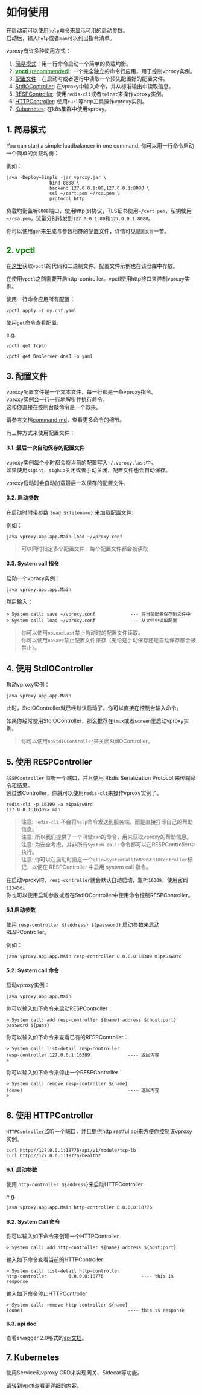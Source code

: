 # 如何使用

在启动前可以使用`help`命令来显示可用的启动参数。  
启动后，输入`help`或者`man`可以列出指令清单。

vproxy有许多种使用方式：

1. [简易模式](#simple)：用一行命令启动一个简单的负载均衡。
2. [<font color="green">**vpctl** (recommended)</font>](#vpctl): 一个完全独立的命令行应用，用于控制vproxy实例。
3. [配置文件](#config)：在启动时或者运行中读取一个预先配置好的配置文件。
4. [StdIOController](#stdio): 在vproxy中输入命令，并从标准输出中读取信息。
5. [RESPController](#resp): 使用`redis-cli`或者`telnet`来操作vproxy实例。
6. [HTTPController](#http): 使用`curl`等http工具操作vproxy实例。
7. [Kubernetes](#k8s): 在k8s集群中使用vproxy。

<div id="simple"></div>

## 1. 简易模式

You can start a simple loadbalancer in one command:
你可以用一行命令启动一个简单的负载均衡：

例如：

```
java -Deploy=Simple -jar vproxy.jar \
                bind 8888 \
                backend 127.0.0.1:80,127.0.0.1:8080 \
                ssl ~/cert.pem ~/rsa.pem \
                protocol http
```

负载均衡监听`8888`端口，使用http(s)协议，TLS证书使用`~/cert.pem`，私钥使用`~/rsa.pem`，流量分别转发到`127.0.0.1:80`和`127.0.0.1:8080`。

你可以使用`gen`来生成与参数相符的配置文件，详情可见`配置文件`一节。

<div id="vpctl"></div>

## <font color="green">2. vpctl</font>

在[这里](https://github.com/vproxy-tools/vpctl)获取`vpctl`的代码和二进制文件。配置文件示例也在该仓库中存放。

在使用`vpctl`之前需要开启http-controller。vpctl使用http接口来控制vproxy实例。

使用一行命令应用所有配置：

```
vpctl apply -f my.cnf.yaml
```

使用`get`命令查看配置:

e.g.

```
vpctl get TcpLb
```

```
vpctl get DnsServer dns0 -o yaml
```

<div id="config"></div>

## 3. 配置文件

vproxy配置文件是一个文本文件，每一行都是一条vproxy指令。  
vproxy实例会一行一行地解析并执行命令。  
这和你直接在控制台敲命令是一个效果。

请参考文档[command.md](https://github.com/wkgcass/vproxy/blob/master/doc/command.md)，查看更多命令的细节。

有三种方式来使用配置文件：

#### 3.1. 最后一次自动保存的配置文件

vproxy实例每个小时都会将当前的配置写入`~/.vproxy.last`中。  
如果使用`sigint`，`sighup`关闭或者手动关闭，配置文件也会自动保存。

vproxy启动时会自动加载最后一次保存的配置文件。

#### 3.2. 启动参数

在启动时附带参数 `load ${filename}` 来加载配置文件:

例如：

```
java vproxy.app.app.Main load ~/vproxy.conf
```

> 可以同时指定多个配置文件，每个配置文件都会被读取

#### 3.3. System call 指令

启动一个vproxy实例：

```
java vproxy.app.app.Main
```

然后输入：

```
> System call: save ~/vproxy.conf             --- 将当前配置保存到文件中
> System call: load ~/vproxy.conf             --- 从文件中读取配置
```

> 你可以使用`noLoadLast`禁止启动时的配置文件读取。  
> 你可以使用`noSave`禁止配置文件保存（无论是手动保存还是自动保存都会被禁止）。

<div id="stdio"></div>

## 4. 使用 StdIOController

启动vproxy实例：

```
java vproxy.app.app.Main
```

此时，StdIOController就已经默认启动了。你可以直接在控制台输入命令。

如果你经常使用StdIOController，那么推荐在`tmux`或者`screen`里启动vproxy实例。

> 你可以使用`noStdIOController`来关闭StdIOController。

<div id="resp"></div>

## 5. 使用 RESPController

`RESPController` 监听一个端口，并且使用 REdis Serialization Protocol 来传输命令和结果。  
通过该Controller，你就可以使用`redis-cli`来操作vproxy实例了。

```
redis-cli -p 16309 -a m1paSsw0rd
127.0.0.1:16309> man
```

> 注意: `redis-cli` 不会将`help`命令发送到服务端，而是直接打印自己的帮助信息。  
> 注意: 所以我们提供了一个叫做`man`的命令，用来获取vproxy的帮助信息。  
> 注意: 为安全考虑，并非所有`System call:`命令都可以在RESPController中执行。  
> 注意: 你可以在启动时指定一个`allowSystemCallInNonStdIOController`标记，以便在 RESPController 中启用 system call 指令。

在启动vproxy时，`resp-controller`就会默认自动启动，监听`16309`，使用密码`123456`。  
你也可以使用启动参数或者在StdIOController中使用命令控制RESPController。

#### 5.1 启动参数

使用 `resp-controller ${address} ${password}` 启动参数来启动 RESPController。

例如：

```
java vproxy.app.app.Main resp-controller 0.0.0.0:16309 m1paSsw0rd
```

#### 5.2. System call 命令

启动vproxy实例：

```
java vproxy.app.app.Main
```

你可以输入如下命令来启动RESPController：

```
> System call: add resp-controller ${name} address ${host:port} password ${pass}
```

你可以输入如下命令来查看已有的RESPController：

```
> System call: list-detail resp-controller
resp-controller	127.0.0.1:16309              ---- 返回内容
>
```

你可以输入如下命令来停止一个RESPController：

```
> System call: remove resp-controller ${name}
(done)                                       ---- 返回内容
>
```

<div id="http"></div>

## 6. 使用 HTTPController

`HTTPController`监听一个端口，并且提供http restful api来方便你控制该vproxy实例。

```
curl http://127.0.0.1:18776/api/v1/module/tcp-lb
curl http://127.0.0.1:18776/healthz
```

#### 6.1. 启动参数

使用 `http-controller ${address}`来启动HTTPController

e.g.

```
java vproxy.app.app.Main http-controller 0.0.0.0:18776
```

#### 6.2. System Call 命令

你可以输入如下命令来创建一个HTTPController

```
> System call: add http-controller ${name} address ${host:port}
```

输入如下命令查看当前的HTTPController

```
> System call: list-detail http-controller
http-controller        0.0.0.0:18776              ---- this is response
```

输入如下命令停止HTTPController

```
> System call: remove http-controller ${name}
(done)                                       ---- this is response
```

#### 6.3. api doc

查看swagger 2.0格式的[api文档](https://github.com/wkgcass/vproxy/blob/master/doc/api.yaml)。

<div id="k8s"></div>

## 7. Kubernetes

使用Service和vproxy CRD来实现网关、Sidecar等功能。

请转到[vpctl](https://github.com/vproxy-tools/vpctl)查看更详细的内容。
